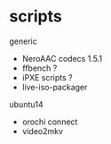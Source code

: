 scripts
=======

generic 
- NeroAAC codecs 1.5.1
- ffbench ?
- iPXE scripts ?
- live-iso-packager

ubuntu14
- orochi connect
- video2mkv
